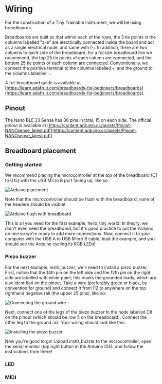 # Wiring

For the construction of a Tiny Trainable Instrument, we will be using breadboards.

Breadboards are built so that within each of the rows, the 5 tie points in the columns labelled "a-e" are electrically connected inside the board and act as a single electrical node, and same with f-j. In addition, there are two columns to each side of the breadboard; for a fullsize breadboard like we recommend, the top 25 tie points of each column are connected, and the bottom 25 tie points of each column are connected. Conventionally, we connect the positive terminal to the columns labelled `+`, and the ground to the columns labelled `-`.

A full breadboard guide is available at [https://learn.adafruit.com/breadboards-for-beginners/breadboards](https://learn.adafruit.com/breadboards-for-beginners/breadboards).

## Pinout

The Nano BLE 33 Sense has 30 pins in total, 15 on each side. The official pinout is available at [https://content.arduino.cc/assets/Pinout-NANOsense_latest.pdf](https://content.arduino.cc/assets/Pinout-NANOsense_latest.pdf).

## Breadboard placement

### Getting started

We recommend placing the microcontroller at the top of the breadboard (C1 to G15) with the USB Micro B port facing up, like so:

![Arduino placement](https://github.com/montoyamoraga/tiny-trainable-instruments/blob/main/docs/images/arduino-placement.png "Arduino on breadboard")

Note that the microcontroller should be flush with the breadboard; none of the headers should be visible!

![Arduino flush with breadboard](https://github.com/montoyamoraga/tiny-trainable-instruments/blob/main/docs/images/arduino-sideview.png "Arduino sideview")

This is all you need for the first example, hello_tiny_world! In theory, we didn't even need the breadboard, but it's good practice to put the Arduino on one so we're ready to add more connections. Now, connect it to your computer with the USB A to USB Micro B cable, load the example, and you should see the Arduino cycling its RGB LEDs!

### Piezo buzzer

For the next example, inst0_buzzer, we'll need to install a piezo buzzer. First, notice that the 14th pin on the left side and the 12th pin on the right side are labelled with white paint; this marks the grounded leads, which are also identified on the pinout. Take a wire (preferably green or black, by convention for ground) and connect it from I12 to anywhere on the top righthand negative rail (the upper 25 pins), like so:

![Connecting the ground wire](https://github.com/montoyamoraga/tiny-trainable-instruments/blob/main/docs/images/ground-wire.png "Ground wire")

Next, connect one of the legs of the piezo buzzer to the node labelled D8 on the pinout (which should be row 5 on the breadboard). Connect the other leg to the ground rail. Your wiring should look like this:

![Installing the piezo buzzer](https://github.com/montoyamoraga/tiny-trainable-instruments/blob/main/docs/images/piezo_buzzer-placement.png "Piezo buzzer on breadboard")

Now you're good to go! Upload inst0_buzzer to the microcontroller, open the serial monitor (top right button in the Arduino IDE), and follow the instructions from there!

### LED


### MIDI
